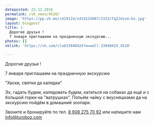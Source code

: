 ```yaml
---
dateposted: 23.12.2016
permalink: /vk_news/4520/
image: 'https://pp.vk.me/c419124/v419124987/3333/fqZJUssm-bs.jpg'
layout: blogpost
title: |-
  Дорогие друзья !
  7 января приглашаем на праздничную экскурсию...
photos: []
vklink: 'https://vk.com/club33948424?w=wall-33948424_4520'

---
```

Дорогие друзья !
 
7 января приглашаем на праздничную экскурсию 
 
 "Хаски, святки да калядки"
 
Эх, гадать будем, калядовать будем, кататься на собаках да ещё и с большой горки на "ватрушках". Попьём чайку с вкусняшками да на экскурсию пойдём в домашний зоопарк. 
 
Звоните и бронируйте по тел. [8 908 275 70 92](tel:89082757092) или напишите нам [info@turoboz.com](mailto:info@turoboz.com)
